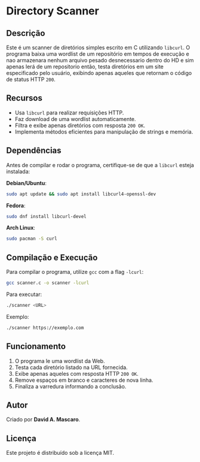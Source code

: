 # Directory Scanner

## Descrição
Este é um scanner de diretórios simples escrito em C utilizando `libcurl`. O programa baixa uma wordlist de um repositório em tempos de execução e nao armazenara nenhum arquivo pesado desnecessario dentro do HD e sim apenas lerá de um repositorio então, testa diretórios em um site especificado pelo usuário, exibindo apenas aqueles que retornam o código de status HTTP `200`.

## Recursos
- Usa `libcurl` para realizar requisições HTTP.
- Faz download de uma wordlist automaticamente.
- Filtra e exibe apenas diretórios com resposta `200 OK`.
- Implementa métodos eficientes para manipulação de strings e memória.

## Dependências
Antes de compilar e rodar o programa, certifique-se de que a `libcurl` esteja instalada:

**Debian/Ubuntu**:
```bash
sudo apt update && sudo apt install libcurl4-openssl-dev
```

**Fedora**:
```bash
sudo dnf install libcurl-devel
```

**Arch Linux**:
```bash
sudo pacman -S curl
```

## Compilação e Execução
Para compilar o programa, utilize `gcc` com a flag `-lcurl`:

```bash
gcc scanner.c -o scanner -lcurl
```

Para executar:
```bash
./scanner <URL>
```

Exemplo:
```bash
./scanner https://exemplo.com
```

## Funcionamento
1. O programa le uma wordlist da Web.
2. Testa cada diretório listado na URL fornecida.
3. Exibe apenas aqueles com resposta HTTP `200 OK`.
4. Remove espaços em branco e caracteres de nova linha.
5. Finaliza a varredura informando a conclusão.

## Autor
Criado por **David A. Mascaro**.

## Licença
Este projeto é distribuído sob a licença MIT.
